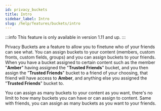 ```yaml
---
id: privacy_buckets
title: Intro
sidebar_label: Intro
slug: /help/features/buckets/intro
---
```


:::info
This feature is only available in version 1.11 and up.
:::

Privacy Buckets are a feature to allow you to finetune who of your friends can see what. You can assign buckets to your content (members, custom fronts, custom fields, groups) and you can assign buckets to your friends. When you have a bucket assigned to certain content such as the member "**Amber**" having assigned the "**Trusted Friends**" bucket, and you then assign the "**Trusted Friends**" bucket to a friend of your choosing, that friend will have access to **Amber**, and anything else you assigned the "**Trusted Friends**" bucket to.

You can assign as many buckets to your content as you want, there's no limit to how many buckets you can have or can assign to content. Same with friends, you can assign as many buckets as you want to your friends.
